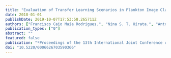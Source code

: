 ```yaml
---
title: "Evaluation of Transfer Learning Scenarios in Plankton Image Classification"
date: 2018-01-01
publishDate: 2019-10-07T17:53:58.265711Z
authors: ["Francisco Caio Maia Rodrigues.", "Nina S. T. Hirata.", "Antonio A. Abello.", "Leandro T. De La Cruz.", "Rubens M. Lopes.", "R. Hirata Jr.."]
publication_types: ["0"]
abstract: ""
featured: false
publication: "*Proceedings of the 13th International Joint Conference on Computer Vision, Imaging and Computer Graphics Theory and Applications - Volume 5: VISAPP,*"
doi: "10.5220/0006626703590366"
---
```



